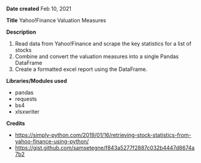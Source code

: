 **Date created**
Feb 10, 2021

**Title**
Yahoo!Finance Valuation Measures


**Description**
1. Read data from Yahoo!Finance and scrape the key statistics for a list of stocks
2. Combine and convert the valuation measures into a single Pandas DataFrame
3. Create a formatted excel report using the DataFrame.


**Libraries/Modules used**
- pandas
- requests
- bs4
- xlsxwriter


**Credits**
- https://simply-python.com/2019/01/16/retrieving-stock-statistics-from-yahoo-finance-using-python/
- https://gist.github.com/samsetegne/f843a5277f2887c032b4447d8674a7b2
